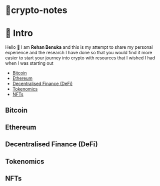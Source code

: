 # 📔crypto-notes

# 👋 Intro 

Hello 👋 I am **Rehan Benuka** and this is my attempt to share my personal experience and the research I have done so that you would find it more easier to start your journey into crypto with resources that I wished I had when I was starting out

- [Bitcoin]()
- [Ethereum]()
- [Decentralised Finance (DeFi)]()
- [Tokenomics]()
- [NFTs]()

## Bitcoin

## Ethereum

## Decentralised Finance (DeFi)

## Tokenomics

## NFTs
